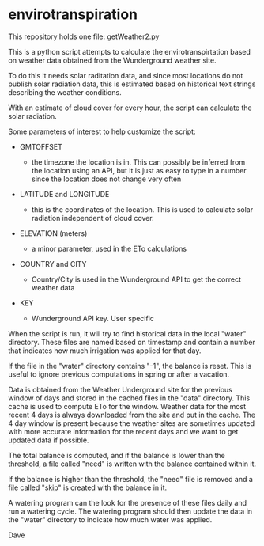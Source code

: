 # envirotranspiration

This repository holds one file:  getWeather2.py

This is a python script attempts to calculate the envirotranspirtation
based on weather data obtained from the Wunderground weather site.

To do this it needs solar raditation data, and since most locations do
not publish solar radiation data, this is estimated based on historical
text strings describing the weather conditions.   

With an estimate of cloud cover for every hour, the script can calculate
the solar radiation.

Some parameters of interest to help customize the script:

 - GMTOFFSET 
   - the timezone the location is in.  This can possibly be inferred
     from the location using an API, but it is just as easy to type in a
     number since the location does not change very often

 - LATITUDE and LONGITUDE
   - this is the coordinates of the location.  This is used to calculate
     solar radiation independent of cloud cover.

 - ELEVATION (meters)
   - a minor parameter, used in the ETo calculations

 - COUNTRY and CITY
   - Country/City is used in the Wunderground API to get the correct weather
     data

 - KEY
   - Wunderground API key.  User specific


When the script is run, it will try to find historical data in the local
"water" directory.  These files are named based on timestamp and contain
a number that indicates how much irrigation was applied for that day.

If the file in the "water" directory contains "-1", the balance is
reset.  This is useful to ignore previous computations in spring or
after a vacation.

Data is obtained from the Weather Underground site for the previous
window of days and stored in the cached files in the "data" directory.
This cache is used to compute ETo for the window.  Weather data for the
most recent 4 days is always downloaded from the site and put in the
cache.  The 4 day window is present because the weather
sites are sometimes updated with more accurate information for the
recent days and we want to get updated data if possible.

The total balance is computed, and if the balance is lower than the
threshold, a file called "need" is written with the balance contained
within it.

If the balance is higher than the threshold, the "need" file is removed
and a file called "skip" is created with the balance in it.

A watering program can the look for the presence of these files daily
and run a watering cycle.  The watering program should then update the
data in the "water" directory to indicate how much water was applied.



  
              
Dave
